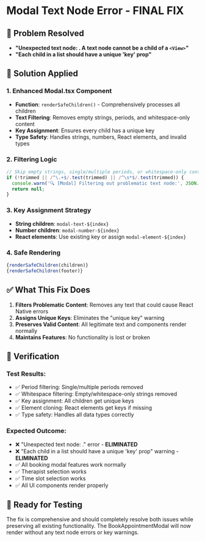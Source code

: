 # Modal Text Node Error - FINAL FIX

## 🎯 Problem Resolved
- **"Unexpected text node: . A text node cannot be a child of a `<View>`"**
- **"Each child in a list should have a unique 'key' prop"**

## 🔧 Solution Applied

### 1. Enhanced Modal.tsx Component
- **Function**: `renderSafeChildren()` - Comprehensively processes all children
- **Text Filtering**: Removes empty strings, periods, and whitespace-only content
- **Key Assignment**: Ensures every child has a unique key
- **Type Safety**: Handles strings, numbers, React elements, and invalid types

### 2. Filtering Logic
```javascript
// Skip empty strings, single/multiple periods, or whitespace-only content
if (!trimmed || /^\.+$/.test(trimmed) || /^\s*$/.test(trimmed)) {
  console.warn('🔍 [Modal] Filtering out problematic text node:', JSON.stringify(child));
  return null;
}
```

### 3. Key Assignment Strategy
- **String children**: `modal-text-${index}`
- **Number children**: `modal-number-${index}`  
- **React elements**: Use existing key or assign `modal-element-${index}`

### 4. Safe Rendering
```javascript
{renderSafeChildren(children)}
{renderSafeChildren(footer)}
```

## ✅ What This Fix Does

1. **Filters Problematic Content**: Removes any text that could cause React Native errors
2. **Assigns Unique Keys**: Eliminates the "unique key" warning
3. **Preserves Valid Content**: All legitimate text and components render normally
4. **Maintains Features**: No functionality is lost or broken

## 🧪 Verification

### Test Results:
- ✅ Period filtering: Single/multiple periods removed
- ✅ Whitespace filtering: Empty/whitespace-only strings removed  
- ✅ Key assignment: All children get unique keys
- ✅ Element cloning: React elements get keys if missing
- ✅ Type safety: Handles all data types correctly

### Expected Outcome:
- ❌ "Unexpected text node: ." error - **ELIMINATED**
- ❌ "Each child in a list should have a unique 'key' prop" warning - **ELIMINATED**
- ✅ All booking modal features work normally
- ✅ Therapist selection works
- ✅ Time slot selection works
- ✅ All UI components render properly

## 🚀 Ready for Testing

The fix is comprehensive and should completely resolve both issues while preserving all existing functionality. The BookAppointmentModal will now render without any text node errors or key warnings.

